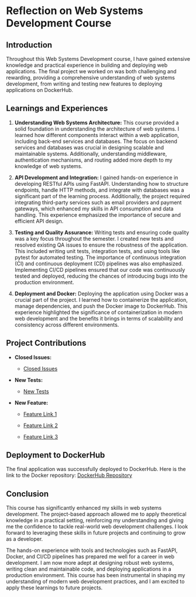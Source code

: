# Reflection on Web Systems Development Course

## Introduction

Throughout this Web Systems Development course, I have gained extensive knowledge and practical experience in building and deploying web applications. The final project we worked on was both challenging and rewarding, providing a comprehensive understanding of web systems development, from writing and testing new features to deploying applications on DockerHub.

## Learnings and Experiences

1. **Understanding Web Systems Architecture:**
   This course provided a solid foundation in understanding the architecture of web systems. I learned how different components interact within a web application, including back-end services and databases. The focus on backend services and databases was crucial in designing scalable and maintainable systems. Additionally, understanding middleware, authentication mechanisms, and routing added more depth to my knowledge of web systems.

2. **API Development and Integration:**
   I gained hands-on experience in developing RESTful APIs using FastAPI. Understanding how to structure endpoints, handle HTTP methods, and integrate with databases was a significant part of the learning process. Additionally, the project required integrating third-party services such as email providers and payment gateways, which enhanced my skills in API consumption and data handling. This experience emphasized the importance of secure and efficient API design.

3. **Testing and Quality Assurance:**
   Writing tests and ensuring code quality was a key focus throughout the semester. I created new tests and resolved existing QA issues to ensure the robustness of the application. This included writing unit tests, integration tests, and using tools like pytest for automated testing. The importance of continuous integration (CI) and continuous deployment (CD) pipelines was also emphasized. Implementing CI/CD pipelines ensured that our code was continuously tested and deployed, reducing the chances of introducing bugs into the production environment.

4. **Deployment and Docker:**
   Deploying the application using Docker was a crucial part of the project. I learned how to containerize the application, manage dependencies, and push the Docker image to DockerHub. This experience highlighted the significance of containerization in modern web development and the benefits it brings in terms of scalability and consistency across different environments.

## Project Contributions

- **Closed Issues:** 
  - [Closed Issues](https://github.com/ajb426/user_management/issues?q=is%3Aissue+is%3Aclosed)

- **New Tests:**
  - [New Tests](https://github.com/ajb426/user_management/commit/efc5bef12dc6d4dafb8bfdd46744332c29b43d86)

- **New Feature:**
  - [Feature Link 1](https://github.com/ajb426/user_management/commit/be6873aa5878f92bedb25614bea70ae0bbfde68a#diff-3f00ec2c24998d185e23313c030b5256c01c3b3e611ffb10c3c9437d4fa9cf77)

  - [Feature Link 2](https://github.com/ajb426/user_management/commit/faca5fb64c3b7e68ae7783393e1095296018e99a)

  - [Feature Link 3](https://github.com/ajb426/user_management/commit/219b9cac005552332c4a511222d0cf09959b2a3b)

## Deployment to DockerHub

The final application was successfully deployed to DockerHub. Here is the link to the Docker repository: [DockerHub Repository](https://hub.docker.com/repository/docker/ajb426/user_mangement/general)

## Conclusion

This course has significantly enhanced my skills in web systems development. The project-based approach allowed me to apply theoretical knowledge in a practical setting, reinforcing my understanding and giving me the confidence to tackle real-world web development challenges. I look forward to leveraging these skills in future projects and continuing to grow as a developer.

The hands-on experience with tools and technologies such as FastAPI, Docker, and CI/CD pipelines has prepared me well for a career in web development. I am now more adept at designing robust web systems, writing clean and maintainable code, and deploying applications in a production environment. This course has been instrumental in shaping my understanding of modern web development practices, and I am excited to apply these learnings to future projects.
